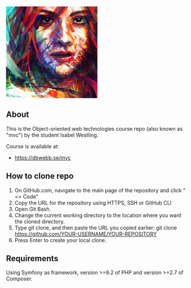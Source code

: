 ![portrait](assets/images/portrait.jpg)

<h2>About</h2>

This is the Object-oriented web technologies course repo (also known as "mvc") by the student Isabel Westling.

Course is available at:
- https://dbwebb.se/mvc

<h2>How to clone repo</h2>

1. On GitHub.com, navigate to the main page of the repository and click "<> Code"
2. Copy the URL for the repository using HTTPS, SSH or GitHub CLI
3. Open Git Bash.
4. Change the current working directory to the location where you want the cloned directory.
5. Type git clone, and then paste the URL you copied earlier:
   git clone https://github.com/YOUR-USERNAME/YOUR-REPOSITORY
6. Press Enter to create your local clone.

<h2>Requirements</h2>

Using Symfony as framework, version >=8.2 of PHP and version >=2.7 of Composer.